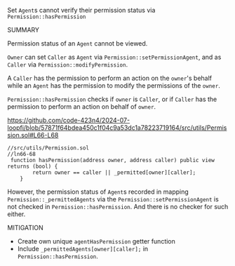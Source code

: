 Set `Agent`s cannot verify their permission status via `Permission::hasPermission`

SUMMARY

Permission status of an `Agent` cannot be viewed.

`Owner` can set `Caller` as `Agent` via `Permission::setPermissionAgent`, and as `Caller` via `Permission::modifyPermission`.

A `Caller` has the permission to perform an action on the `owner`'s behalf while an `Agent` has the permission to modify the permissions of the `owner`.

`Permission::hasPermission` checks if `owner` is `Caller`, or if `Caller` has the permission to perform an action on behalf of `owner`.

https://github.com/code-423n4/2024-07-loopfi/blob/57871f64bdea450c1f04c9a53dc1a78223719164/src/utils/Permission.sol#L66-L68

```
//src/utils/Permission.sol
//ln66-68
 function hasPermission(address owner, address caller) public view returns (bool) {
        return owner == caller || _permitted[owner][caller];  
    }

```

However, the permission status of `Agent`s recorded in mapping `Permission::_permittedAgents` via the `Permission::setPermissionAgent` is not checked in `Permission::hasPermission`. And there is no checker for such either.

MITIGATION
* Create own unique `agentHasPermission` getter function
* Include `_permittedAgents[owner][caller];` in `Permission::hasPermission`.